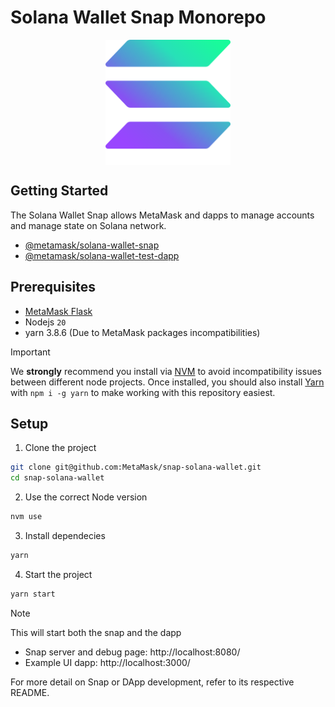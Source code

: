 # Solana Wallet Snap Monorepo

<img src="./packages/snap/images/icon.svg" width="200" style="display: block; margin: 0 auto;" alt="Solana Logo" />

## Getting Started

The Solana Wallet Snap allows MetaMask and dapps to manage accounts and manage state on Solana network.

- [@metamask/solana-wallet-snap](packages/snap/README.md)
- [@metamask/solana-wallet-test-dapp](packages/site/README.md)

## Prerequisites

- [MetaMask Flask](https://consensyssoftware.atlassian.net/wiki/x/IQCOB10)
- Nodejs `20`
- yarn 3.8.6 (Due to MetaMask packages incompatibilities)

> [!IMPORTANT]
> We **strongly** recommend you install via [NVM](https://github.com/creationix/nvm) to avoid incompatibility issues between different node projects.
> Once installed, you should also install [Yarn](http://yarnpkg.com/) with `npm i -g yarn` to make working with this repository easiest.

## Setup

1. Clone the project

```bash
git clone git@github.com:MetaMask/snap-solana-wallet.git
cd snap-solana-wallet
```

2. Use the correct Node version

```bash
nvm use
```

3. Install dependecies

```bash
yarn
```

4. Start the project

```bash
yarn start
```

> [!NOTE]  
> This will start both the snap and the dapp
>
> - Snap server and debug page: http://localhost:8080/
> - Example UI dapp: http://localhost:3000/

For more detail on Snap or DApp development, refer to its respective README.

